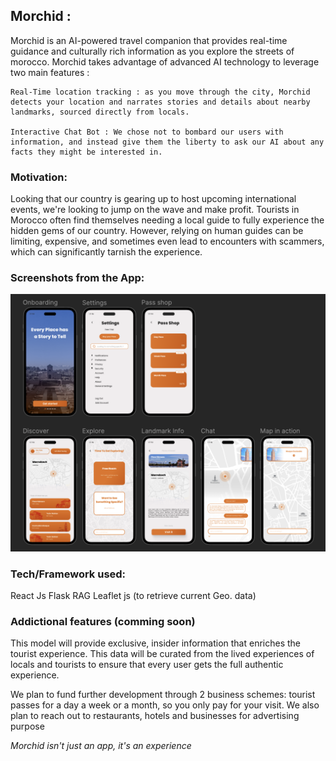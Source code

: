 ## Morchid :

Morchid is an AI-powered travel companion that provides real-time guidance and culturally rich information as you explore the streets of morocco. Morchid takes advantage of advanced AI technology to leverage two main features :

    Real-Time location tracking : as you move through the city, Morchid detects your location and narrates stories and details about nearby landmarks, sourced directly from locals.

    Interactive Chat Bot : We chose not to bombard our users with information, and instead give them the liberty to ask our AI about any facts they might be interested in.

### Motivation:

Looking that our country is gearing up to host upcoming international events, we're looking to jump on the wave and make profit. Tourists in Morocco often find themselves needing a local guide to fully experience the hidden gems of our country. However, relying on human guides can be limiting, expensive, and sometimes even lead to encounters with scammers, which can significantly tarnish the experience.

### Screenshots from the App:

![ScreenShot](/ressources/UI_Dark.png)

### Tech/Framework used:

React Js
Flask
RAG
Leaflet js (to retrieve current Geo. data)

### Addictional features (comming soon)

This model will provide exclusive, insider information that enriches the tourist experience. This data will be curated from the lived experiences of locals and tourists to ensure that every user gets the full authentic experience.

We plan to fund further development through 2 business schemes: tourist passes for a day a week or a month, so you only pay for your visit. We also plan to reach out to restaurants, hotels and businesses for advertising purpose

_Morchid isn't just an app, it's an experience_

